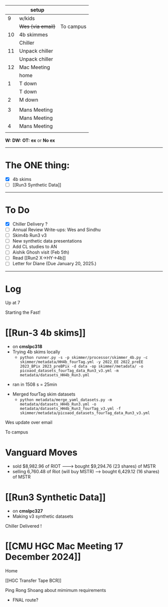 

|     | setup               |           |
| --- | ------------------- | --------- |
| 9   | w/kids              |           |
|     | ~~Wes (via email)~~ | To campus |
| 10  | 4b skimmes          |           |
|     | Chiller             |           |
| 11  | Unpack chiller      |           |
|     | Unpack chiller      |           |
| 12  | Mac Meeting         |           |
|     | home                |           |
| 1   | T down              |           |
|     | T down              |           |
| 2   | M down              |           |
|     |                     |           |
| 3   | Mans Meeting        |           |
|     | Mans Meeting        |           |
| 4   | Mans Meeting        |           |
|     |                     |           |

**W:**
**DW:**
**OT:**
**ex** or **No ex**

---
# The ONE thing: 
- [x] 4b skims
- [ ] [[Run3 Synthetic Data]]

---
# To Do

- [x] Chiller Delivery ?
- [ ] Annual Review Write-ups: Wes and Sindhu
- [ ] Skim4b Run3 v3
- [ ] New  synthetic data presentations
- [ ] Add CL studies to AN
- [ ] Aishik Ghosh visit (Feb 5th)
- [ ]  Read [[Run2 X->HY->4b]]
- [ ] Letter for Diane (Due January 20, 2025.)

---

# Log

Up at 7

Starting the Fast!

# [[Run-3 4b skims]]
- on **cmslpc318**
- Trying 4b skims locally
	- `python runner.py -s -p skimmer/processor/skimmer_4b.py -c skimmer/metadata/HH4b_fourTag.yml -y 2022_EE 2022_preEE 2023_BPix 2023_preBPix -d data -op skimmer/metadata/ -o picoaod_datasets_fourTag_data_Run3_v3.yml -m metadata/datasets_HH4b_Run3.yml`
* ran in 1508 s = 25min
- Merged fourTag skim datasets 
	- `python metadata/merge_yaml_datasets.py -m metadata/datasets_HH4b_Run3.yml -o metadata/datasets_HH4b_Run3_fourTag_v3.yml -f skimmer/metadata/picoaod_datasets_fourTag_data_Run3_v3.yml `




Wes update over email

To campus

# Vanguard Moves
- sold $8,982.96 of RIOT ---> bought $9,294.76 (23 shares) of MSTR
- selling 6,760.48 of Riot (will buy MSTR) --> bought 6,429.12 (16 shares) of MSTR


# [[Run3 Synthetic Data]]
- on **cmslpc327**
- Making v3 synthetic datasets


Chiller Delivered ! 


# [[CMU HGC Mac Meeting 17 December 2024]]


Home

[[HGC Transfer Tape BCR]]


Ping Rong Shoang about mimimum requirements

- FNAL route?